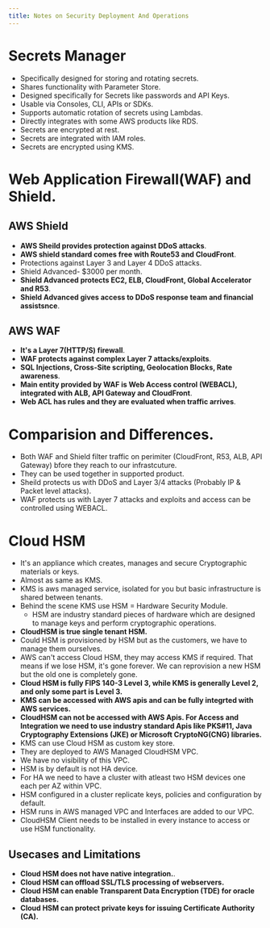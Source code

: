 ```yaml
---
title: Notes on Security Deployment And Operations
---
```


# Secrets Manager
- Specifically designed for storing and rotating secrets.
- Shares functionality with Parameter Store.
- Designed specifically for Secrets like passwords and API Keys.
- Usable via Consoles, CLI, APIs or SDKs.
- Supports automatic rotation of secrets using Lambdas.
- Directly integrates with some AWS products like RDS.
- Secrets are encrypted at rest.
- Secrets are integrated with IAM roles.
- Secrets are encrypted using KMS.

# Web Application Firewall(WAF) and Shield.

## AWS Shield
- **AWS Sheild provides protection against DDoS attacks**.
- **AWS shield standard comes free with Route53 and CloudFront**.
- Protections against Layer 3 and Layer 4 DDoS attacks.
- Shield Advanced- $3000 per month.
- **Shield Advanced protects EC2, ELB, CloudFront, Global Accelerator and R53**.
- **Shield Advanced gives access to DDoS response team and financial assistsnce**.

## AWS WAF
- **It's a Layer 7(HTTP/S) firewall**.
- **WAF protects against complex Layer 7 attacks/exploits**.
- **SQL Injections, Cross-Site scripting, Geolocation Blocks, Rate awareness**.
- **Main entity provided by WAF is Web Access control (WEBACL), integrated with ALB, API Gateway and CloudFront**.
- **Web ACL has rules and they are evaluated when traffic arrives**.

# Comparision and Differences.
- Both WAF and Shield filter traffic on perimiter (CloudFront, R53, ALB, API Gateway) bfore they reach to our infrastcuture.
- They can be used together in supported product.
- Sheild protects us with DDoS and Layer 3/4 attacks (Probably IP & Packet level attacks).
- WAF protects us with Layer 7 attacks and exploits and access can be controlled using WEBACL.

# Cloud HSM
- It's an appliance which creates, manages and secure Cryptographic materials or keys.
- Almost as same as KMS.
- KMS is aws managed service, isolated for you but basic infrastructure is shared between tenants.
- Behind the scene KMS use HSM = Hardware Security Module.
    - HSM are industry standard pieces of hardware which are designed to manage keys and perform cryptographic operations.
- **CloudHSM is true single tenant HSM.**
- Could HSM is provisioned by HSM but as the customers, we have to manage them ourselves. 
- AWS can't access Cloud HSM, they may access KMS if required. That means if we lose HSM, it's gone forever. We can reprovision a new HSM but the old one is completely gone.
- **Cloud HSM is fully FIPS 140-3 Level 3, while KMS is generally Level 2, and only some part is Level 3.**
- **KMS can be accessed with AWS apis and can be fully integrted with AWS services.**
- **CloudHSM can not be accessed with AWS Apis. For Access and Integration we need to use industry standard Apis like PKS#11, Java Cryptography Extensions (JKE) or Microsoft CryptoNG(CNG) libraries.**
- KMS can use Cloud HSM as custom key store. 
- They are deployed to AWS Managed CloudHSM VPC. 
- We have no visibility of this VPC.
- HSM is by default is not HA device. 
- For HA we need to have a cluster with atleast two HSM devices one each per AZ within VPC.
- HSM configured in a cluster replicate keys, policies and configuration by default.
- HSM runs in AWS managed VPC and Interfaces are added to our VPC.
- CloudHSM Client needs to be installed in every instance to access or use HSM functionality.

## Usecases and Limitations 
- **Cloud HSM does not have native integration.**.
- **Cloud HSM can offload SSL/TLS processing of webservers.**
- **Cloud HSM can enable Transparent Data Encryption (TDE) for oracle databases.**
- **Cloud HSM can protect private keys for issuing Certificate Authority (CA).**